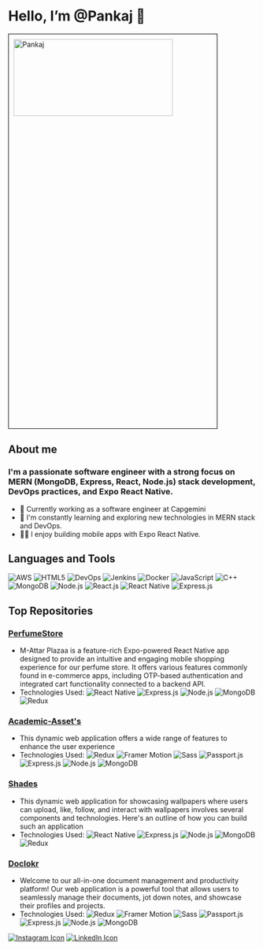 #  Hello, I’m @Pankaj 👋
<img src="https://res.cloudinary.com/attar-shop/image/upload/v1694602860/Personal/banner_ffcter.png" alt="Pankaj " width="80%" height="20%" style="border: 1px solid #000; padding: 10px;">

## About me

### I'm a passionate software engineer with a strong focus on MERN (MongoDB, Express, React, Node.js) stack development, DevOps practices, and Expo React Native. 

- 💼 Currently working as a software engineer at Capgemini 
- 🌱 I'm constantly learning and exploring new technologies in MERN stack and DevOps.
- 👨‍💻 I enjoy building mobile apps with Expo React Native.


## Languages and Tools

![AWS](https://img.shields.io/badge/-AWS-232F3E?style=for-the-badge&logo=Amazon-AWS&logoColor=white)
![HTML5](https://img.shields.io/badge/-HTML5-E34F26?style=for-the-badge&logo=HTML5&logoColor=white)
![DevOps](https://img.shields.io/badge/-DevOps-333333?style=for-the-badge)
![Jenkins](https://img.shields.io/badge/-Jenkins-D24939?style=for-the-badge&logo=Jenkins&logoColor=white)
![Docker](https://img.shields.io/badge/-Docker-2496ED?style=for-the-badge&logo=Docker&logoColor=white) 
![JavaScript](https://img.shields.io/badge/-JavaScript-F7DF1E?style=for-the-badge&logo=JavaScript&logoColor=black) 
![C++](https://img.shields.io/badge/-C++-00599C?style=for-the-badge&logo=C%2B%2B&logoColor=white) 
![MongoDB](https://img.shields.io/badge/-MongoDB-47A248?style=for-the-badge&logo=MongoDB&logoColor=white) 
![Node.js](https://img.shields.io/badge/-Node.js-339933?style=for-the-badge&logo=Node.js&logoColor=white) 
![React.js](https://img.shields.io/badge/-React.js-61DAFB?style=for-the-badge&logo=React&logoColor=black) 
![React Native](https://img.shields.io/badge/-React%20Native-61DAFB?style=for-the-badge&logo=React&logoColor=black) 
![Express.js](https://img.shields.io/badge/-Express.js-000000?style=for-the-badge&logo=Express&logoColor=white)


## Top Repositories

### [PerfumeStore](https://github.com/Myself-Pankaj/PerfumeStore-Frontend)

- M-Attar Plazaa is a feature-rich Expo-powered React Native app designed to provide an intuitive and engaging mobile
shopping experience for our perfume store. It offers various features commonly found in e-commerce apps, including OTP-based
authentication and integrated cart functionality connected to a backend API.
- Technologies Used:
![React Native](https://img.shields.io/badge/-React%20Native-61DAFB?style=for-the-badge&logo=React&logoColor=black) 
![Express.js](https://img.shields.io/badge/-Express.js-000000?style=for-the-badge&logo=Express&logoColor=white)
![Node.js](https://img.shields.io/badge/-Node.js-339933?style=for-the-badge&logo=Node.js&logoColor=white)
![MongoDB](https://img.shields.io/badge/-MongoDB-47A248?style=for-the-badge&logo=MongoDB&logoColor=white)
![Redux](https://img.shields.io/badge/Redux-764ABC?style=for-the-badge&logo=Redux&logoColor=white)

### [Academic-Asset's](https://github.com/Myself-Pankaj/Academics-Asset-Frontned)

- This dynamic web application offers a wide range of features to enhance the user experience
- Technologies Used:
![Redux](https://img.shields.io/badge/Redux-764ABC?style=for-the-badge&logo=Redux&logoColor=white)
![Framer Motion](https://img.shields.io/badge/Framer%20Motion-00ADD8?style=for-the-badge&logo=Framer&logoColor=white)
![Sass](https://img.shields.io/badge/Sass-CC6699?style=for-the-badge&logo=Sass&logoColor=white)
![Passport.js](https://img.shields.io/badge/Passport.js-34E27A?style=for-the-badge&logo=Node.js&logoColor=white)
![Express.js](https://img.shields.io/badge/-Express.js-000000?style=for-the-badge&logo=Express&logoColor=white)
![Node.js](https://img.shields.io/badge/-Node.js-339933?style=for-the-badge&logo=Node.js&logoColor=white)
![MongoDB](https://img.shields.io/badge/-MongoDB-47A248?style=for-the-badge&logo=MongoDB&logoColor=white)

### [Shades](https://github.com/Myself-Pankaj/Shades-Frontend)

- This dynamic web application for showcasing wallpapers where users can upload, like, follow, and interact with wallpapers
 involves several components and technologies. Here's an outline of how you can build such an application
- Technologies Used:
![React Native](https://img.shields.io/badge/-React%20Native-61DAFB?style=for-the-badge&logo=React&logoColor=black) 
![Express.js](https://img.shields.io/badge/-Express.js-000000?style=for-the-badge&logo=Express&logoColor=white)
![Node.js](https://img.shields.io/badge/-Node.js-339933?style=for-the-badge&logo=Node.js&logoColor=white)
![MongoDB](https://img.shields.io/badge/-MongoDB-47A248?style=for-the-badge&logo=MongoDB&logoColor=white)
![Redux](https://img.shields.io/badge/Redux-764ABC?style=for-the-badge&logo=Redux&logoColor=white)

### [Doclokr](https://github.com/Myself-Pankaj/Doclokr-Frontend)

- Welcome to our all-in-one document management and productivity platform! Our web application is a powerful tool that allows users to seamlessly manage their documents, jot down notes, and showcase their profiles and projects.
- Technologies Used:
![Redux](https://img.shields.io/badge/Redux-764ABC?style=for-the-badge&logo=Redux&logoColor=white)
![Framer Motion](https://img.shields.io/badge/Framer%20Motion-00ADD8?style=for-the-badge&logo=Framer&logoColor=white)
![Sass](https://img.shields.io/badge/Sass-CC6699?style=for-the-badge&logo=Sass&logoColor=white)
![Passport.js](https://img.shields.io/badge/Passport.js-34E27A?style=for-the-badge&logo=Node.js&logoColor=white)
![Express.js](https://img.shields.io/badge/-Express.js-000000?style=for-the-badge&logo=Express&logoColor=white)
![Node.js](https://img.shields.io/badge/-Node.js-339933?style=for-the-badge&logo=Node.js&logoColor=white)
![MongoDB](https://img.shields.io/badge/-MongoDB-47A248?style=for-the-badge&logo=MongoDB&logoColor=white)

[![Instagram Icon](https://img.icons8.com/color/96/000000/instagram-new.png)](https://www.instagram.com/ifeelpankaj) 
[![LinkedIn Icon](https://img.icons8.com/color/96/000000/linkedin.png)](https://www.linkedin.com/in/ifeelpankaj) 


